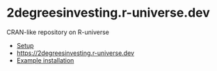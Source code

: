 # 2degreesinvesting.r-universe.dev

CRAN-like repository on R-universe

* [Setup](https://ropensci.org/blog/2021/06/22/setup-runiverse/)
* https://2degreesinvesting.r-universe.dev 
* [Example installation](https://github.com/2DegreesInvesting/tiltRequirements#installation)

